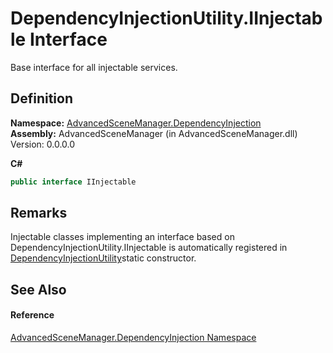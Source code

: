 # DependencyInjectionUtility.IInjectable Interface


Base interface for all injectable services.



## Definition
**Namespace:** <a href="N_AdvancedSceneManager_DependencyInjection">AdvancedSceneManager.DependencyInjection</a>  
**Assembly:** AdvancedSceneManager (in AdvancedSceneManager.dll) Version: 0.0.0.0

**C#**
``` C#
public interface IInjectable
```



## Remarks
Injectable classes implementing an interface based on DependencyInjectionUtility.IInjectable is automatically registered in <a href="T_AdvancedSceneManager_DependencyInjection_DependencyInjectionUtility">DependencyInjectionUtility</a>static constructor.

## See Also


#### Reference
<a href="N_AdvancedSceneManager_DependencyInjection">AdvancedSceneManager.DependencyInjection Namespace</a>  
